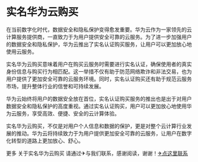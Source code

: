 # 实名华为云购买

在当前数字化时代，数据安全和隐私保护变得愈发重要。华为云作为一家领先的云计算服务提供商，一直致力于为用户提供安全可靠的云服务。为了进一步加强用户的数据安全和隐私保护，华为云推出了实名认证购买服务，让用户可以更加放心地使用云服务。

实名华为云购买意味着用户在购买云服务时需要进行实名认证，确保使用者的真实身份信息与购买行为相匹配。这一举措不仅有助于防范网络欺诈和非法交易，也为用户提供了更加安全可靠的云服务环境。同时，实名认证购买还有助于规范云服务市场，提升整体行业的信誉和可持续发展。

华为云始终将用户的数据安全放在首位，实名认证购买服务的推出也是出于对用户数据安全和隐私保护的高度重视。通过实名认证购买，用户可以更加放心地使用华为云服务，享受高效、便捷、安全的云计算体验。

实名华为云购买，不仅是对用户个人信息和数据的保护，更是对整个云计算行业发展的推动。华为云将持续致力于为用户提供更加安全可靠的云服务，让用户在数字化转型的道路上更加放心、舒心。

更多 关于实名华为云购买 请通过✈与我们联系，感谢阅读，谢谢！[✈点这里联系](https://gg.k02.cc)